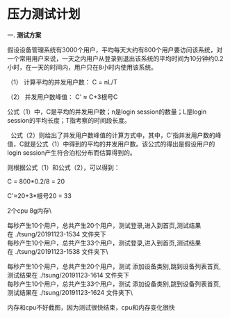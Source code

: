 压力测试计划
============

一.  **测试方案**

  假设设备管理系统有3000个用户，平均每天大约有800个用户要访问该系统，对一个常用用户来说，一天之内用户从登录到退出该系统的平均时间为10分钟约0.2小时，在一天的时间内，用户只在8小时内使用该系统。

  （1） 计算平均的并发用户数： C = nL/T

  （2） 并发用户数峰值： C' ≈ C+3根号C

  公式（1）中，C是平均的并发用户数；n是login session的数量；L是login session的平均长度；T指考察的时间段长度。

  公式（2）则给出了并发用户数峰值的计算方式中，其中，C'指并发用户数的峰值，C就是公式（1）中得到的平均的并发用户数。该公式的得出是假设用户的login session产生符合泊松分布而估算得到的。

  则根据公式（1）和公式（2），可以得到：

  C = 800\*0.2/8 = 20

  C'≈20+3\*根号20 = 33

  2个cpu 8g内存\
  
  每秒产生10个用户，总共产生20个用户，测试登录,进入到首页,测试结果在 ./tsung/20191123-1534 文件夹下\
  每秒产生10个用户，总共产生33个用户，测试登录,进入到首页,测试结果在 ./tsung/20191123-1538 文件夹下\

  每秒产生10个用户，总共产生20个用户，测试 添加设备类别,跳到设备列表首页,测试结果在 ./tsung/20191123-1614 文件夹下\
  每秒产生10个用户，总共产生33个用户，测试 添加设备类别,跳到设备列表首页,测试结果在 ./tsung/20191123-1624 文件夹下\

  内存和cpu不好截图，因为测试很快结束，cpu和内存变化很快
